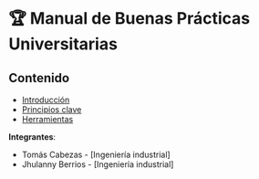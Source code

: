 # 🏆 Manual de Buenas Prácticas Universitarias  

## Contenido  
- [Introducción](/documentos/1-introduccion.md)  
- [Principios clave](/documentos/2-principios-clave.md)  
- [Herramientas](/referencias/herramientas.md)  

**Integrantes**:  
- Tomás Cabezas - [Ingeniería industrial] 
- Jhulanny Berrios - [Ingeniería industrial]  
